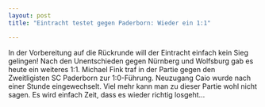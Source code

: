 ```yaml
---
layout: post
title: "Eintracht testet gegen Paderborn: Wieder ein 1:1"

---
```


In der Vorbereitung auf die Rückrunde will der Eintracht einfach kein Sieg gelingen! Nach den Unentschieden gegen Nürnberg und Wolfsburg gab es heute ein weiteres 1:1. Michael Fink traf in der Partie gegen den Zweitligisten SC Paderborn zur 1:0-Führung. Neuzugang Caio wurde nach einer Stunde eingewechselt. Viel mehr kann man zu dieser Partie wohl nicht sagen. Es wird einfach Zeit, dass es wieder richtig losgeht...


